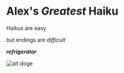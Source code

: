 # Alex's *Greatest* **Haiku**

Haikus are easy

but endings are *difficult*

***refrigerator***

![alt doge](https://i.imgur.com/81qyN1y.jpg)
